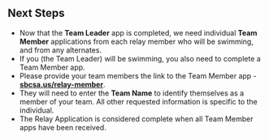 ## Next Steps

- Now that the **Team Leader** app is completed, we need individual **Team Member** applications from each relay member who will be swimming, and from any alternates.
- If you (the Team Leader) will be swimming, you also need to complete a Team Member app.
- Please provide your team members the link to the Team Member app - **[sbcsa.us/relay-member](https://sbcsa.us/relay-member)**.
- They will need to enter the **Team Name** to identify themselves as a member of your team. All other requested information is specific to the individual.
- The Relay Application is considered complete when all Team Member apps have been received.